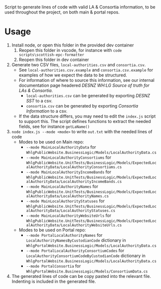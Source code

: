 ﻿Script to generate lines of code with valid LA & Consortia information, to be used throughout the project, on both main & portal repos.

# Usage
1. Install node, or open this folder in the provided dev container
   1. Reopen this folder in vscode, for instance with `code scripts\scottish-epc-formatter`
   2. Reopen this folder in dev container
2. Generate two CSV files, `local-authorities.csv` and `consortia.csv`.
   - See `local-authorities.csv.example` and `consortia.csv.example` for examples of how we expect the data to be structured.
   - For information of where to source this information, see our internal documentation page headered *DESNZ WH:LG Source of truth for LAs & Consortia*.
     - `local-authorities.csv` can be generated by exporting *DESNZ SST* to a csv.
     - `consortia.csv` can be generated by exporting *Consortia Information* to a csv.
   - If the data structure differs, you may need to edit the `index.js` script to support this. The script defines functions to extract the needed fields, see for instance `getLaName()`
3. `node index.js --mode <mode>` to write `out.txt` with the needed lines of code
   - Modes to be used on Main repo: 
      - `--mode MainLocalAuthorityData` for `WhlgPublicWebsite.BusinessLogic/Models/LocalAuthorityData.cs`
      - `--mode MainLocalAuthorityConsortiums` for `WhlgPublicWebsite.UnitTests/BusinessLogic/Models/ExpectedLocalAuthorityData/LocalAuthorityConsortiums.cs`
      - `--mode MainLocalAuthorityIncomeBands` for `WhlgPublicWebsite.UnitTests/BusinessLogic/Models/ExpectedLocalAuthorityData/LocalAuthorityIncomeBands.cs`
      - `--mode MainLocalAuthorityNames` for `WhlgPublicWebsite.UnitTests/BusinessLogic/Models/ExpectedLocalAuthorityData/LocalAuthorityNames.cs`
      - `--mode MainLocalAuthorityStatuses` for `WhlgPublicWebsite.UnitTests/BusinessLogic/Models/ExpectedLocalAuthorityData/LocalAuthorityStatuses.cs`
      - `--mode MainLocalAuthorityWebsiteUrls` for `WhlgPublicWebsite.UnitTests/BusinessLogic/Models/ExpectedLocalAuthorityData/LocalAuthorityWebsiteUrls.cs`
   - Modes to be used on Portal repo:
     - `--mode PortalLocalAuthorityNames` for `LocalAuthorityNamesByCustodianCode` dictionary in `WhlgPortalWebsite.BusinessLogic/Models/LocalAuthorityData.cs`
     - `--mode PortalLocalAuthorityConsortiumCodes` for `LocalAuthorityConsortiumCodeByCustodianCode` dictionary in `WhlgPortalWebsite.BusinessLogic/Models/LocalAuthorityData.cs`
     - `--mode PortalConsortia` for `WhlgPortalWebsite.BusinessLogic/Models/ConsortiumData.cs`
4. The generated lines of code can be copy pasted into the relevant file. Indenting is included in the generated file.